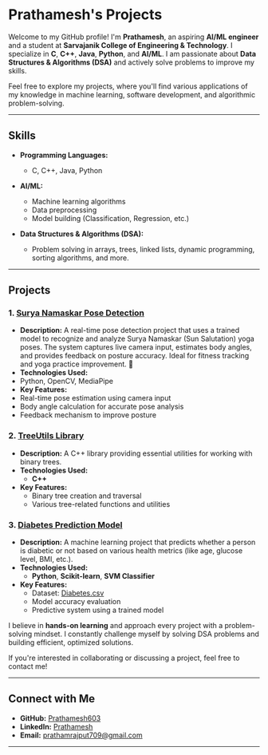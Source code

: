 # Prathamesh's Projects

Welcome to my GitHub profile! I'm **Prathamesh**, an aspiring **AI/ML engineer** and a student at **Sarvajanik College of Engineering & Technology**. I specialize in **C**, **C++**, **Java**, **Python**, and **AI/ML**. I am passionate about **Data Structures & Algorithms (DSA)** and actively solve problems to improve my skills.

Feel free to explore my projects, where you'll find various applications of my knowledge in machine learning, software development, and algorithmic problem-solving.

---

## Skills

- **Programming Languages:**
  - C, C++, Java, Python

- **AI/ML:**
  - Machine learning algorithms
  - Data preprocessing
  - Model building (Classification, Regression, etc.)

- **Data Structures & Algorithms (DSA):**
  - Problem solving in arrays, trees, linked lists, dynamic programming, sorting algorithms, and more.

---

## Projects
### 1. [Surya Namaskar Pose Detection](https://github.com/Prathamesh603/SuryaNamaskar-Pose-Detection)

- **Description:** A real-time pose detection project that uses a trained model to recognize and analyze Surya Namaskar (Sun Salutation) yoga poses. The system captures live camera input, estimates body angles, and provides feedback on posture accuracy. Ideal for fitness tracking and yoga practice improvement. 🚀
- **Technologies Used:**
 - Python, OpenCV, MediaPipe
- **Key Features:**
 - Real-time pose estimation using camera input
 - Body angle calculation for accurate pose analysis
 - Feedback mechanism to improve posture

### 2. [TreeUtils Library](https://github.com/Prathamesh603/TreeUtils)
   - **Description:** A C++ library providing essential utilities for working with binary trees.
   - **Technologies Used:**
     - **C++**
   - **Key Features:**
     - Binary tree creation and traversal
     - Various tree-related functions and utilities

### 3. [Diabetes Prediction Model](https://github.com/Prathamesh603/Diabetes-Prediction-Model)
   - **Description:** A machine learning project that predicts whether a person is diabetic or not based on various health metrics (like age, glucose level, BMI, etc.).
   - **Technologies Used:**
     - **Python**, **Scikit-learn**, **SVM Classifier**
   - **Key Features:**
     - Dataset: [Diabetes.csv](https://github.com/Prathamesh603/Diabetes-Prediction-Model/blob/main/diabetes.csv)
     - Model accuracy evaluation
     - Predictive system using a trained model



I believe in **hands-on learning** and approach every project with a problem-solving mindset. I constantly challenge myself by solving DSA problems and building efficient, optimized solutions.

If you're interested in collaborating or discussing a project, feel free to contact me!

---

## Connect with Me

- **GitHub:** [Prathamesh603](https://github.com/Prathamesh603)
- **LinkedIn:** [Prathamesh](https://www.linkedin.com/in/prathamesh-rajput-5364802b6)
- **Email:** prathamrajput709@gmail.com

---

